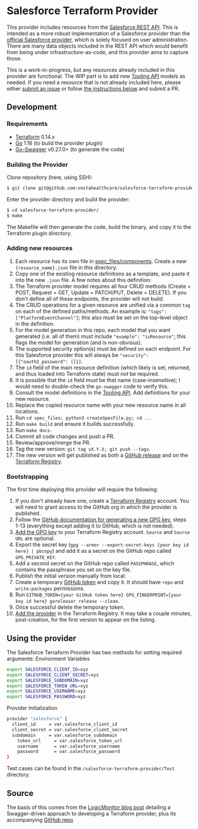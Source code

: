 # Salesforce Terraform Provider
This provider includes resources from the [Salesforce REST API](https://developer.salesforce.com/docs/atlas.en-us.api_rest.meta/api_rest/intro_rest.htm). This is intended as a more robust implementation of a Salesforce provider than the [official Salesforce provider](https://registry.terraform.io/providers/hashicorp/salesforce/latest), which is solely focused on user administration. There are many data objects included in the REST API which would benefit from being under infrastructure-as-code, and this provider aims to capture those.

This is a work-in-progress, but any resources already included in this provider are functional. The WIP part is to add new [Tooling API](https://developer.salesforce.com/docs/atlas.en-us.api_tooling.meta/api_tooling/reference_objects_list.htm) models as needed. If you need a resource that is not already included here, please either [submit an issue](https://github.com/rlmartin/terraform-provider-salesforce/issues) or follow [the instructions below](#adding-new-resources) and submit a PR.


## Development

### Requirements

-	[Terraform](https://www.terraform.io/downloads.html) 0.14.x
-	[Go](https://golang.org/doc/install) 1.16 (to build the provider plugin)
-   [Go-Swagger](https://goswagger.io/install.html) v0.27.0+ (to generate the code)

### Building the Provider
Clone repository (here, using SSH):
```sh
$ git clone git@github.com:vestahealthcare/salesforce-terraform-provider.git
```
Enter the provider directory and build the provider:
```sh
$ cd salesforce-terraform-provider/
$ make
```
The Makefile will then generate the code, build the binary, and copy it to the Terraform plugin directory.


### Adding new resources
1. Each resource has its own file in [spec_files/components](./spec_files/components). Create a new `{resource_name}.json` file in this directory.
2. Copy one of the existing resource definitions as a template, and paste it into the new `.json` file. A few notes about this definition:
  1. The Terraform provider model requires all four CRUD methods (Create = POST, Request = GET, Update = PATCH/PUT, Delete = DELETE). If you don't define all of these endpoints, the provider will not build.
  2. The CRUD operations for a given resource are unified via a common `tag` on each of the defined paths/methods. An example is: `"tags": ["PlatformEventChannel"]`; this also must be set on the top-level object in the definition.
  3. For the model generation in this repo, each model that you want generated (i.e. all of them) must include `"example": "isResource"`; this flags the model for generation (and is non-obvious).
  4. The supported security option(s) must be defined on each endpoint. For this Salesforce provider this will always be `"security": [{"oauth2_password": []}]`.
  5. The `id` field of the main resource definition (which likely is set, returned, and thus loaded into Terraform state) must _not_ be required.
  6. It is possible that the `id` field _must_ be that name (case-insensitive); I would need to double-check the `go-swagger` code to verify this.
3. Consult the model definitions in the [Tooling API](https://developer.salesforce.com/docs/atlas.en-us.api_tooling.meta/api_tooling/reference_objects_list.htm). Add definitions for your new resource.
4. Replace the copied resource name with your new resource name in all locations.
5. Run `cd spec_files; python3 createSpecFile.py; cd ..`.
6. Run `make build` and ensure it builds successfully.
7. Run `make docs`.
8. Commit all code changes and push a PR.
9. Review/approve/merge the PR.
10. Tag the new version: `git tag vX.Y.X; git push --tags`.
11. The new version will get published as both a [GitHub release](https://github.com/rlmartin/terraform-provider-salesforce/releases) and on the [Terraform Registry](https://registry.terraform.io/providers/rlmartin/salesforce).


### Bootstrapping
The first time deploying this provider will require the following:

1. If you don't already have one, create a [Terraform Registry](https://registry.terraform.io/) account. You will need to grant access to the GitHub org in which the provider is published.
2. Follow the [GitHub documentation for generating a new GPG key](https://docs.github.com/en/authentication/managing-commit-signature-verification/generating-a-new-gpg-key), steps 1-13 (everything except adding it to GitHub, which is not needed).
3. [Add the GPG key](https://registry.terraform.io/settings/gpg-keys/new) to your Terraform Registry account. `Source` and `Source URL` are optional.
4. Export the secret key (`gpg --armor --export-secret-keys {your key id here} | pbcopy`) and add it as a secret on the GitHub repo called `GPG_PRIVATE_KEY`.
5. Add a second secret on the GitHub repo called `PASSPHRASE`, which contains the passphrase you set on the key file.
6. Publish the initial version manually from local:
  1. Create a temporary [GitHub token](https://github.com/settings/tokens) and copy it. It should have `repo` and `write:packages` permissions.
  2. Run `GITHUB_TOKEN={your GitHub token here} GPG_FINGERPRINT={your key id here} goreleaser release --clean`.
  3. Once successful delete the temporary token.
7. [Add the provider](https://registry.terraform.io/publish/provider) in the Terraform Registry. It may take a couple minutes, post-creation, for the first version to appear on the listing.


## Using the provider

The Salesforce Terraform Provider has two methods for setting required arguments:
Environment Variables
```sh
export SALESFORCE_CLIENT_ID=xyz
export SALESFORCE_CLIENT_SECRET=xyz
export SALESFORCE_SUBDOMAIN=xyz
export SALESFORCE_TOKEN_URL=xyz
export SALESFORCE_USERNAME=xyz
export SALESFORCE_PASSWORD=xyz
```

Provider Initialization
```sh
provider "salesforce" {
  client_id     = var.salesforce_client_id
  client_secret = var.salesforce_client_secret
  subdomain     = var.salesforce_subdomain
	token_url     = var.salesforce_token_url
	username      = var.salesforce_username
	password      = var.salesforce_password
}
```
Test cases can be found in the `/salesforce-terraform-provider/Test` directory.


## Source
The basis of this comes from the [LogicMonitor blog post](http://logicmonitor.com/blog/how-to-write-a-custom-terraform-provider-automatically-with-openapi) detailing a Swagger-driven approach to developing a Terraform provider, plus its accompanying [GitHub repo](https://github.com/logicmonitor/automated-terraform-provider)
